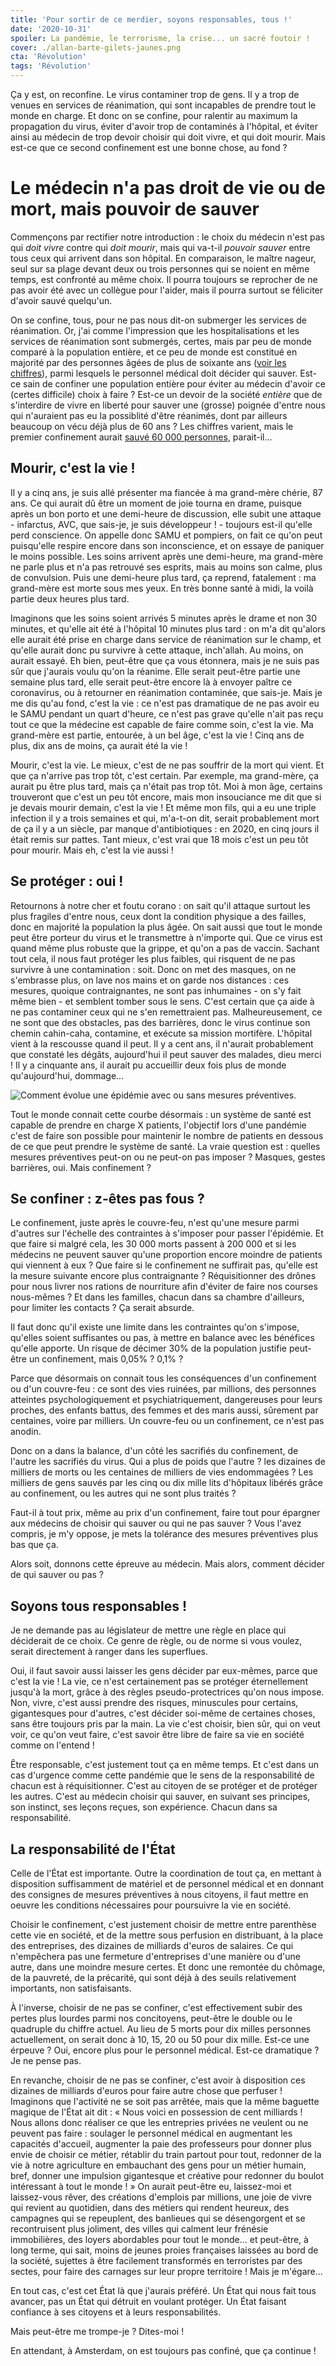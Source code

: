 ```yaml
---
title: 'Pour sortir de ce merdier, soyons responsables, tous !'
date: '2020-10-31'
spoiler: La pandémie, le terrorisme, la crise... un sacré foutoir !
cover: ./allan-barte-gilets-jaunes.png
cta: 'Révolution'
tags: 'Révolution'
---
```


Ça y est, on reconfine. Le virus contaminer trop de gens. Il y a trop de venues en services de réanimation, qui sont incapables de prendre tout le monde en charge. Et donc on se confine, pour ralentir au maximum la propagation du virus, éviter d'avoir trop de contaminés à l'hôpital, et éviter ainsi au médecin de trop devoir choisir qui doit vivre, et qui doit mourir. Mais est-ce que ce second confinement est une bonne chose, au fond ?

# Le médecin n'a pas droit de vie ou de mort, mais pouvoir de sauver

Commençons par rectifier notre introduction : le choix du médecin n'est pas qui *doit vivre* contre qui *doit mourir*, mais qui va-t-il *pouvoir sauver* entre tous ceux qui arrivent dans son hôpital. En comparaison, le maître nageur, seul sur sa plage devant deux ou trois personnes qui se noient en même temps, est confronté au même choix. Il pourra toujours se reprocher de ne pas avoir été avec un collègue pour l'aider, mais il pourra surtout se féliciter d'avoir sauvé quelqu'un.

On se confine, tous, pour ne pas nous dit-on submerger les services de réanimation. Or, j'ai comme l'impression que les hospitalisations et les services de réanimation sont submergés, certes, mais par peu de monde comparé à la population entière, et ce peu de monde est constitué en majorité par des personnes âgées de plus de soixante ans ([voir les chiffres](https://www.francetvinfo.fr/sante/maladie/coronavirus/infographies-covid-19-morts-hospitalisations-age-malades-l-evolution-de-l-epidemie-en-france-et-dans-le-monde-en-cartes-et-graphiques.html)), parmi lesquels le personnel médical doit décider qui sauver. Est-ce sain de confiner une population entière pour éviter au médecin d'avoir ce (certes difficile) choix à faire ? Est-ce un devoir de la société *entière* que de s'interdire de vivre en liberté pour sauver une (grosse) poignée d'entre nous qui n'auraient pas eu la possiblité d'être réanimés, dont par ailleurs beaucoup on vécu déjà plus de 60 ans ? Les chiffres varient, mais le premier confinement aurait [sauvé 60 000 personnes](https://www.lesechos.fr/economie-france/social/coronavirus-plus-de-60000-vies-sauvees-par-le-confinement-en-france-1197551), parait-il...

## Mourir, c'est la vie !

Il y a cinq ans, je suis allé présenter ma fiancée à ma grand-mère chérie, 87 ans. Ce qui aurait dû être un moment de joie tourna en drame, puisque après un bon porto et une demi-heure de discussion, elle subit une attaque - infarctus, AVC, que sais-je, je suis développeur ! - toujours est-il qu'elle perd conscience. On appelle donc SAMU et pompiers, on fait ce qu'on peut puisqu'elle respire encore dans son inconscience, et on essaye de paniquer le moins possible. Les soins arrivent après une demi-heure, ma grand-mère ne parle plus et n'a pas retrouvé ses esprits, mais au moins son calme, plus de convulsion. Puis une demi-heure plus tard, ça reprend, fatalement : ma grand-mère est morte sous mes yeux. En très bonne santé à midi, la voilà partie deux heures plus tard.

Imaginons que les soins soient arrivés 5 minutes après le drame et non 30 minutes, et qu'elle ait été à l'hôpital 10 minutes plus tard : on m'a dit qu'alors elle aurait été prise en charge dans service de réanimation sur le champ, et qu'elle aurait donc pu survivre à cette attaque, inch'allah. Au moins, on aurait essayé. Eh bien, peut-être que ça vous étonnera, mais je ne suis pas sûr que j'aurais voulu qu'on la réanime. Elle serait peut-être partie une semaine plus tard, elle serait peut-être encore là à envoyer paître ce coronavirus, ou à retourner en réanimation contaminée, que sais-je. Mais je me dis qu'au fond, c'est la vie : ce n'est pas dramatique de ne pas avoir eu le SAMU pendant un quart d'heure, ce n'est pas grave qu'elle n'ait pas reçu tout ce que la médecine est capable de faire comme soin, c'est la vie. Ma grand-mère est partie, entourée, à un bel âge, c'est la vie ! Cinq ans de plus, dix ans de moins, ça aurait été la vie !

Mourir, c'est la vie. Le mieux, c'est de ne pas souffrir de la mort qui vient. Et que ça n'arrive pas trop tôt, c'est certain. Par exemple, ma grand-mère, ça aurait pu être plus tard, mais ça n'était pas trop tôt. Moi à mon âge, certains trouveront que c'est un peu tôt encore, mais mon insouciance me dit que si je devais mourir demain, c'est la vie ! Et même mon fils, qui a eu une triple infection il y a trois semaines et qui, m'a-t-on dit, serait probablement mort de ça il y a un siècle, par manque d'antibiotiques : en 2020, en cinq jours il était remis sur pattes. Tant mieux, c'est vrai que 18 mois c'est un peu tôt pour mourir. Mais eh, c'est la vie aussi !

## Se protéger : oui !

Retournons à notre cher et foutu corano : on sait qu'il attaque surtout les plus fragiles d'entre nous, ceux dont la condition physique a des failles, donc en majorité la population la plus âgée. On sait aussi que tout le monde peut être porteur du virus et le transmettre à n'importe qui. Que ce virus est quand même plus robuste que la grippe, et qu'on a pas de vaccin. Sachant tout cela, il nous faut protéger les plus faibles, qui risquent de ne pas survivre à une contamination : soit. Donc on met des masques, on ne s'embrasse plus, on lave nos mains et on garde nos distances : ces mesures, quoique contraignantes, ne sont pas inhumaines - on s'y fait même bien - et semblent tomber sous le sens. C'est certain que ça aide à ne pas contaminer ceux qui ne s'en remettraient pas. Malheureusement, ce ne sont que des obstacles, pas des barrières, donc le virus continue son chemin cahin-caha, contamine, et exécute sa mission mortifère. L'hôpital vient à la rescousse quand il peut. Il y a cent ans, il n'aurait probablement que constaté les dégâts, aujourd'hui il peut sauver des malades, dieu merci ! Il y a cinquante ans, il aurait pu accueillir deux fois plus de monde qu'aujourd'hui, dommage...

![Comment évolue une épidémie avec ou sans mesures préventives.](./coronavirus-epidemie-systeme-sante-mesures-preventives.png.jpeg)

Tout le monde connait cette courbe désormais : un système de santé est capable de prendre en charge X patients, l'objectif lors d'une pandémie c'est de faire son possible pour maintenir le nombre de patients en dessous de ce que peut prendre le système de santé. La vraie question est : quelles mesures préventives peut-on ou ne peut-on pas imposer ? Masques, gestes barrières, oui. Mais confinement ? 

## Se confiner : z-êtes pas fous ?

Le confinement, juste après le couvre-feu, n'est qu'une mesure parmi d'autres sur l'échelle des contraintes à s'imposer pour passer l'épidémie. Et que faire si malgré cela, les 30 000 morts passent à 200 000 et si les médecins ne peuvent sauver qu'une proportion encore moindre de patients qui viennent à eux ? Que faire si le confinement ne suffirait pas, qu'elle est la mesure suivante encore plus contraignante ? Réquisitionner des drônes pour nous livrer nos rations de nourriture afin d'éviter de faire nos courses nous-mêmes ? Et dans les familles, chacun dans sa chambre d'ailleurs, pour limiter les contacts ? Ça serait absurde. 

Il faut donc qu'il existe une limite dans les contraintes qu'on s'impose, qu'elles soient suffisantes ou pas, à mettre en balance avec les bénéfices qu'elle apporte. Un risque de décimer 30% de la population justifie peut-être un confinement, mais 0,05% ? 0,1% ?

Parce que désormais on connait tous les conséquences d'un confinement ou d'un couvre-feu : ce sont des vies ruinées, par millions, des personnes atteintes psychologiquement et psychiatriquement, dangereuses pour leurs proches, des enfants battus, des femmes et des maris aussi, sûrement par centaines, voire par milliers. Un couvre-feu ou un confinement, ce n'est pas anodin.

Donc on a dans la balance, d'un côté les sacrifiés du confinement, de l'autre les sacrifiés du virus. Qui a plus de poids que l'autre ? les dizaines de milliers de morts ou les centaines de milliers de vies endommagées ? Les milliers de gens sauvés par les cinq ou dix mille lits d'hôpitaux libérés grâce au confinement, ou les autres qui ne sont plus traités ?

Faut-il à tout prix, même au prix d'un confinement, faire tout pour épargner aux médecins de choisir qui sauver ou qui ne pas sauver ? Vous l'avez compris, je m'y oppose, je mets la tolérance des mesures préventives plus bas que ça. 

Alors soit, donnons cette épreuve au médecin. Mais alors, comment décider de qui sauver ou pas ?

## Soyons tous responsables !

Je ne demande pas au législateur de mettre une règle en place qui déciderait de ce choix. Ce genre de règle, ou de norme si vous voulez, serait directement à ranger dans les superflues. 

Oui, il faut savoir aussi laisser les gens décider par eux-mêmes, parce que c'est la vie ! La vie, ce n'est certainement pas se protéger éternellement jusqu'à la mort, grâce à des règles pseudo-protectrices qu'on nous impose. Non, vivre, c'est aussi prendre des risques, minuscules pour certains, gigantesques pour d'autres, c'est décider soi-même de certaines choses, sans être toujours pris par la main. La vie c'est choisir, bien sûr, qui on veut voir, ce qu'on veut faire, c'est savoir être libre de faire sa vie en société comme on l'entend ! 

Être responsable, c'est justement tout ça en même temps. Et c'est dans un cas d'urgence comme cette pandémie que le sens de la responsabilité de chacun est à réquisitionner. C'est au citoyen de se protéger et de protéger les autres. C'est au médecin choisir qui sauver, en suivant ses principes, son instinct, ses leçons reçues, son expérience. Chacun dans sa responsabilité.

## La responsabilité de l'État

Celle de l'État est importante. Outre la coordination de tout ça, en mettant à disposition suffisamment de matériel et de personnel médical et en donnant des consignes de mesures préventives à nous citoyens, il faut mettre en oeuvre les conditions nécessaires pour poursuivre la vie en société.

Choisir le confinement, c'est justement choisir de mettre entre parenthèse cette vie en société, et de la mettre sous perfusion en distribuant, à la place des entreprises, des dizaines de milliards d'euros de salaires. Ce qui n'empêchera pas une fermeture d'entreprises d'une manière ou d'une autre, dans une moindre mesure certes. Et donc une remontée du chômage, de la pauvreté, de la précarité, qui sont déjà à des seuils relativement importants, non satisfaisants.

À l'inverse, choisir de ne pas se confiner, c'est effectivement subir des pertes plus lourdes parmi nos concitoyens, peut-être le double ou le quadruple du chiffre actuel. Au lieu de 5 morts pour dix milles personnes actuellement, on serait donc à 10, 15, 20 ou 50 pour dix mille. Est-ce une érpeuve ? Oui, encore plus pour le personnel médical. Est-ce dramatique ? Je ne pense pas.

En revanche, choisir de ne pas se confiner, c'est avoir à disposition ces dizaines de milliards d'euros pour faire autre chose que perfuser ! Imaginons que l'activité ne se soit pas arrêtée, mais que la même baguette magique de l'État ait dit : « Nous voici en possession de cent milliards ! Nous allons donc réaliser ce que les entrepries privées ne veulent ou ne peuvent pas faire : soulager le personnel médical en augmentant les capacités d'accueil, augmenter la paie des professeurs pour donner plus envie de choisir ce métier, rétablir du train partout pour tout, redonner de la vie à notre agriculture en embauchant des gens pour un métier humain, bref, donner une impulsion gigantesque et créative pour redonner du boulot intéressant à tout le monde ! » On aurait peut-être eu, laissez-moi et laissez-vous rêver, des créations d'emplois par millions, une joie de vivre qui revient au quotidien, dans des métiers qui rendent heureux, des campagnes qui se repeuplent, des banlieues qui se désengorgent et se recontruisent plus joliment, des villes qui calment leur frénésie immobilières, des loyers abordables pour tout le monde... et peut-être, à long terme, qui sait, moins de jeunes proies françaises laissées au bord de la société, sujettes à être facilement transformés en terroristes par des sectes, pour faire des carnages sur leur propre territoire ! Mais je m'égare...

En tout cas, c'est cet État là que j'aurais préféré. Un État qui nous fait tous avancer, pas un État qui détruit en voulant protéger. Un État faisant confiance à ses citoyens et à leurs responsabilités.

Mais peut-être me trompe-je ? Dites-moi !

En attendant, à Amsterdam, on est toujours pas confiné, que ça continue !
